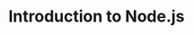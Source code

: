 # Introduction to Node.js

<!-- ls - atvaizduoja visus folderio failus -->
<!-- cd - pereina i kita folderi -->
<!-- cd .. - grizta per viena folderi atgal -->

<!-- git clone "repozitorijos_link" -  -->

<!-- 'git add *' arba 'git add .' - prideda failus i git lokalia sistema -->
<!-- 'git commit -m "comment" - turi atspindeti kas buvo pakeista, prideda, isimta ir t.t. - kas pasikeis, kai pridesim pridetus failus -->
<!-- 'git push' - isstumia lokalius pakeitimus i GitHub sistema -->
<!-- git push - isstumiam lokalius pakeitimus i GitHub sistema -->
<!-- git pull - istraukia pakeitimus is GitHub sistemos i lokalia sistema -->
